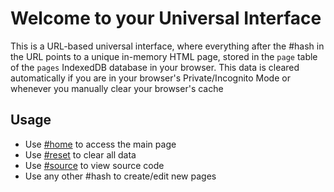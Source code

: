 <h1>Welcome to your Universal Interface</h1>
	
This is a URL-based universal interface, where everything after the #hash in the URL points to a unique in-memory HTML page, stored in the <code>page</code> table of the <code>pages</code> IndexedDB database in your browser. This data is cleared automatically if you are in your browser's Private/Incognito Mode or whenever you manually clear your browser's cache

<h2>Usage</h2>

- Use <a href="#home">#home</a> to access the main page
- Use <a href="#reset">#reset</a> to clear all data
- Use <a href="#source">#source</a> to view source code
- Use any other #hash to create/edit new pages
